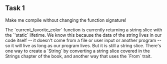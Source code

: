 ## Task 1

Make me compile without changing the function signature!

<div class="hint">
  The `current_favorite_color` function is currently returning a string slice with the `'static` lifetime.
  We know this because the data of the string lives in our code itself -- it doesn't come from a file or user input or another program -- so it will live as long as our program lives.
  But it is still a string slice.
  There's one way to create a `String` by converting a string slice covered in the Strings chapter of the book, and another way that uses the `From` trait.
</div>
